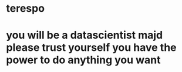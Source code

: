 # terespo
# you will be a datascientist majd please trust yourself you have the power to do anything you want 
